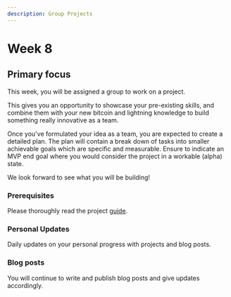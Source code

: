 ```yaml
---
description: Group Projects
---
```


# Week 8

## Primary focus

This week, you will be assigned a group to work on a project.&#x20;

This gives you an opportunity to showcase your pre-existing skills, and combine them with your new bitcoin and lightning knowledge to build something really innovative as a team.

Once you've formulated your idea as a team, you are expected to create a detailed plan. The plan will contain a break down of tasks into smaller achievable goals which are specific and measurable. Ensure to indicate an MVP end goal where you would consider the project in a workable (alpha) state.&#x20;

We look forward to see what you will be building!&#x20;

### Prerequisites

Please thoroughly read the project [guide](../projects.md).&#x20;

### Personal Updates

Daily updates on your personal progress with projects and blog posts.

### Blog posts

You will continue to write and publish blog posts and give updates accordingly.
